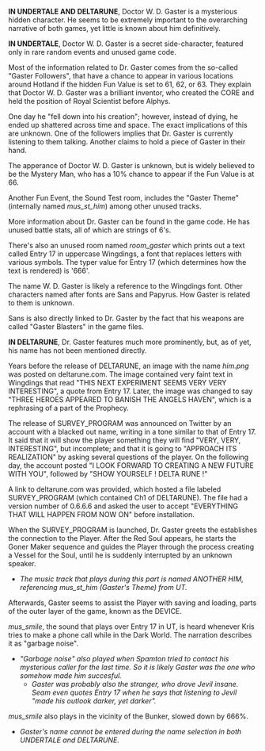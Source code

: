 **IN UNDERTALE AND DELTARUNE**, Doctor W. D. Gaster is a mysterious hidden character.
He seems to be extremely important to the overarching narrative of both games, yet little is known about him definitively.

**IN UNDERTALE**, Doctor W. D. Gaster is a secret side-character, featured only in rare random events and unused game code.

Most of the information related to Dr. Gaster comes from the so-called "<a onclick="loadFile('Gaster Followers.md')">Gaster Followers</a>", that have a chance to appear in various locations around Hotland if the hidden <a onclick="loadFile('Fun Events.md')">Fun Value</a> is set to 61, 62, or 63. They explain that Doctor W. D. Gaster was a brilliant inventor, who created the <a onclick="loadFile('CORE.md')">CORE</a> and held the position of Royal Scientist before <a onclick="loadFile('Alphys.md')">Alphys</a>. 

One day he "fell down into his creation"; however, instead of dying, he ended up shattered across time and space. The exact implications of this are unknown.
One of the followers implies that Dr. Gaster is currently listening to them talking. Another claims to hold a piece of Gaster in their hand.

The apperance of Doctor W. D. Gaster is unknown, but is widely believed to be the <a onclick="loadFile('Mystery Man.md')">Mystery Man</a>, who has a 10% chance to appear if the <a onclick="loadFile('Fun Events.md')">Fun Value</a> is at 66.

Another Fun Event, the <a onclick="loadFile('Sound Test.md')">Sound Test</a> room, includes the "Gaster Theme" (internally named *mus_st_him*) among other unused tracks.

More information about Dr. Gaster can be found in the game code. He has unused battle stats, all of which are strings of 6's.

There's also an unused room named *room_gaster* which prints out a text called <a onclick="loadFile('Entry 17.md')">Entry 17</a> in uppercase Wingdings, a font that replaces letters with various symbols. The typer value for Entry 17 (which determines how the text is rendered) is '666'.

The name W. D. Gaster is likely a reference to the Wingdings font. Other characters named after fonts are <a onclick="loadFile('Sans.md')">Sans</a> and <a onclick="loadFile('Papyrus.md')">Papyrus</a>. How Gaster is related to them is unknown.

Sans is also directly linked to Dr. Gaster by the fact that his weapons are called "Gaster Blasters" in the game files.

**IN DELTARUNE**, Dr. Gaster features much more prominently, but, as of yet, his name has not been mentioned directly.

Years before the release of DELTARUNE, an image with the name _him.png_ was posted on deltarune.com. The image contained very faint text in Wingdings that read "THIS NEXT EXPERIMENT SEEMS VERY VERY INTERESTING", a quote from <a onclick="loadFile('Entry 17.md')">Entry 17</a>. Later, the image was changed to say "THREE HEROES APPEARED TO BANISH THE <a onclick="loadFile('Angels.md')">ANGELS</a> <a onclick="loadFile('Haven.md')">HAVEN</a>", which is a rephrasing of a part of <a onclick="loadFile('Prophecy.md')">the Prophecy</a>.

The release of SURVEY_PROGRAM was announced on Twitter by an account with a blacked out name, writing in a tone similar to that of Entry 17. It said that it will show the player something they will find "VERY, VERY, INTERESTING", but incomplete; and that it is going to "APPROACH ITS REALIZATION" by asking several questions of the player. 
On the following day, the account posted "I LOOK FORWARD TO CREATING A NEW FUTURE WITH YOU", followed by "SHOW YOURSELF ! DELTA RUNE !"

A link to deltarune.com was provided, which hosted a file labeled SURVEY_PROGRAM (which contained Ch1 of DELTARUNE). The file had a version number of 0.6.6.6 and asked the user to accept "EVERYTHING THAT WILL HAPPEN FROM NOW ON" before installation.

When the SURVEY_PROGRAM is launched, Dr. Gaster greets the establishes the connection to the Player. After <a onclick="loadFile('Red Soul.md')">the Red Soul</a> appears, he starts <a onclick="loadFile('Goner Maker.md')">the Goner Maker</a> sequence and guides the Player through the process creating a <a onclick="loadFile('Vessel.md')">Vessel</a> for the Soul, until he is suddenly interrupted by <a onclick="loadFile('Third Entity.md')">an unknown speaker</a>.
- _The music track that plays during this part is named ANOTHER HIM, referencing *mus_st_him* (<a onclick="loadFile('Sound Test.md')">Gaster's Theme</a>) from UT._

Afterwards, Gaster seems to assist the Player with saving and loading, parts of the outer layer of the game, known as <a onclick="loadFile('DEVICE.md')">the DEVICE</a>.

<a onclick="loadFile('mus_smile.md')">*mus_smile*</a>, the sound that plays over <a onclick="loadFile('Entry 17.md')">Entry 17</a> in UT, is heard whenever <a onclick="loadFile('Kris.md')">Kris</a> tries to make a phone call while in <a onclick="loadFile('Dark Worlds.md')">the Dark World</a>. The narration describes it as "garbage noise". 
- _"Garbage noise" also played when <a onclick="loadFile('Spamton G. Spamton.md')">Spamton</a> tried to contact his mysterious caller for the last time. So it is likely Gaster was the one who somehow made him succesful._
    - _Gaster was probably also the stranger, who drove <a onclick="loadFile('Jevil.md')">Jevil</a> insane. <a onclick="loadFile('Seam.md')">Seam</a> even quotes Entry 17 when he says that listening to Jevil "made his outlook darker, yet darker"._

*mus_smile* also plays in the vicinity of <a onclick="loadFile('Bunker.md')">the Bunker</a>, slowed down by 666%.

- _Gaster's name cannot be entered during <a onclick="loadFile('Name Selector.md')">the name selection</a> in both UNDERTALE and DELTARUNE._